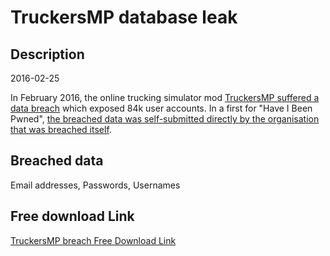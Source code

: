 # TruckersMP database leak

## Description

2016-02-25

In February 2016, the online trucking simulator mod <a href="http://truckersmp.com/en_US/blog/8" target="_blank" rel="noopener">TruckersMP suffered a data breach</a> which exposed 84k user accounts. In a first for "Have I Been Pwned", <a href="https://www.troyhunt.com/100-data-breaches-later-have-i-been-pwned-gets-its-first-self-submission/" target="_blank" rel="noopener">the breached data was self-submitted directly by the organisation that was breached itself</a>.

## Breached data

Email addresses, Passwords, Usernames

## Free download Link

[TruckersMP breach Free Download Link](https://link-to.net/1229997/644.2712703854528/dynamic/?r=aHR0cHM6Ly93d3cubWVkaWFmaXJlLmNvbS92aWV3LzZsTjZJZmxPVmRlV2pLVS90cnVja2Vyc21wLmNvbS9maWxl)